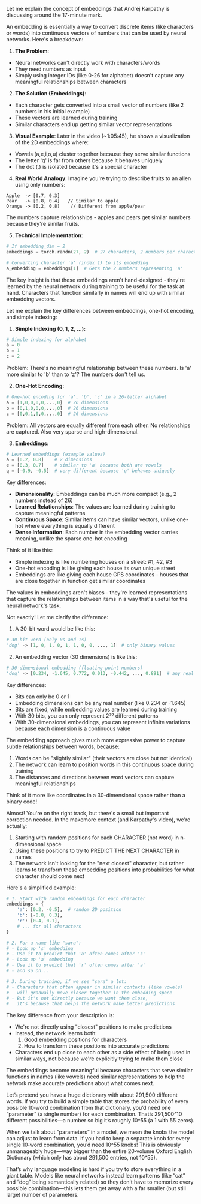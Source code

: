 Let me explain the concept of embeddings that Andrej Karpathy is discussing around the 17-minute mark.

An embedding is essentially a way to convert discrete items (like characters or words) into continuous vectors of numbers that can be used by neural networks. Here's a breakdown:

1. **The Problem**:
- Neural networks can't directly work with characters/words
- They need numbers as input
- Simply using integer IDs (like 0-26 for alphabet) doesn't capture any meaningful relationships between characters

2. **The Solution (Embeddings)**:
- Each character gets converted into a small vector of numbers (like 2 numbers in his initial example)
- These vectors are learned during training
- Similar characters end up getting similar vector representations

3. **Visual Example**:
Later in the video (~1:05:45), he shows a visualization of the 2D embeddings where:
- Vowels (a,e,i,o,u) cluster together because they serve similar functions
- The letter 'q' is far from others because it behaves uniquely
- The dot (.) is isolated because it's a special character

4. **Real World Analogy**:
Imagine you're trying to describe fruits to an alien using only numbers:
```
Apple  -> [0.7, 0.3]
Pear   -> [0.8, 0.4]   // Similar to apple
Orange -> [0.2, 0.8]    // Different from apple/pear
```
The numbers capture relationships - apples and pears get similar numbers because they're similar fruits.

5. **Technical Implementation**:
```python
# If embedding_dim = 2
embeddings = torch.randn(27, 2)  # 27 characters, 2 numbers per character

# Converting character 'a' (index 1) to its embedding
a_embedding = embeddings[1]  # Gets the 2 numbers representing 'a'
```

The key insight is that these embeddings aren't hand-designed - they're learned by the neural network during training to be useful for the task at hand. Characters that function similarly in names will end up with similar embedding vectors.


Let me explain the key differences between embeddings, one-hot encoding, and simple indexing:

1. **Simple Indexing (0, 1, 2, ...):**
````python
# Simple indexing for alphabet
a = 0
b = 1
c = 2
````
Problem: There's no meaningful relationship between these numbers. Is 'a' more similar to 'b' than to 'z'? The numbers don't tell us.

2. **One-Hot Encoding:**
````python
# One-hot encoding for 'a', 'b', 'c' in a 26-letter alphabet
a = [1,0,0,0,0,...,0]  # 26 dimensions
b = [0,1,0,0,0,...,0]  # 26 dimensions
c = [0,0,1,0,0,...,0]  # 26 dimensions
````
Problem: All vectors are equally different from each other. No relationships are captured. Also very sparse and high-dimensional.

3. **Embeddings:**
````python
# Learned embeddings (example values)
a = [0.2, 0.8]    # 2 dimensions
e = [0.3, 0.7]    # similar to 'a' because both are vowels
q = [-0.9, -0.5]  # very different because 'q' behaves uniquely
````

Key differences:
- **Dimensionality**: Embeddings can be much more compact (e.g., 2 numbers instead of 26)
- **Learned Relationships**: The values are learned during training to capture meaningful patterns
- **Continuous Space**: Similar items can have similar vectors, unlike one-hot where everything is equally different
- **Dense Information**: Each number in the embedding vector carries meaning, unlike the sparse one-hot encoding

Think of it like this:
- Simple indexing is like numbering houses on a street: #1, #2, #3
- One-hot encoding is like giving each house its own unique street
- Embeddings are like giving each house GPS coordinates - houses that are close together in function get similar coordinates

The values in embeddings aren't biases - they're learned representations that capture the relationships between items in a way that's useful for the neural network's task.

Not exactly! Let me clarify the difference:

1. A 30-bit word would be like this:
```python
# 30-bit word (only 0s and 1s)
'dog' -> [1, 0, 1, 0, 1, 1, 0, 0, ..., 1]  # only binary values
```

2. An embedding vector (30 dimensions) is like this:
```python
# 30-dimensional embedding (floating point numbers)
'dog' -> [0.234, -1.645, 0.772, 0.013, -0.442, ..., 0.891]  # any real number
```

Key differences:
- Bits can only be 0 or 1
- Embedding dimensions can be any real number (like 0.234 or -1.645)
- Bits are fixed, while embedding values are learned during training
- With 30 bits, you can only represent 2³⁰ different patterns
- With 30-dimensional embeddings, you can represent infinite variations because each dimension is a continuous value

The embedding approach gives much more expressive power to capture subtle relationships between words, because:
1. Words can be "slightly similar" (their vectors are close but not identical)
2. The network can learn to position words in this continuous space during training
3. The distances and directions between word vectors can capture meaningful relationships

Think of it more like coordinates in a 30-dimensional space rather than a binary code!



Almost! You're on the right track, but there's a small but important correction needed. In the makemore context (and Karpathy's video), we're actually:

1. Starting with random positions for each CHARACTER (not word) in n-dimensional space
2. Using these positions to try to PREDICT THE NEXT CHARACTER in names
3. The network isn't looking for the "next closest" character, but rather learns to transform these embedding positions into probabilities for what character should come next

Here's a simplified example:
`````python
# 1. Start with random embeddings for each character
embeddings = {
    'a': [0.2, -0.5],  # random 2D position
    'b': [-0.8, 0.3],
    'r': [0.4, 0.1],
    # ... for all characters
}

# 2. For a name like "sara":
# - Look up 's' embedding
# - Use it to predict that 'a' often comes after 's'
# - Look up 'a' embedding
# - Use it to predict that 'r' often comes after 'a'
# - and so on...

# 3. During training, if we see "sara" a lot:
# - Characters that often appear in similar contexts (like vowels)
#   will gradually move closer together in the embedding space
# - But it's not directly because we want them close,
#   it's because that helps the network make better predictions
`````

The key difference from your description is:
- We're not directly using "closest" positions to make predictions
- Instead, the network learns both:
  1. Good embedding positions for characters
  2. How to transform these positions into accurate predictions
- Characters end up close to each other as a side effect of being used in similar ways, not because we're explicitly trying to make them close

The embeddings become meaningful because characters that serve similar functions in names (like vowels) need similar representations to help the network make accurate predictions about what comes next.



Let’s pretend you have a huge dictionary with about 291,500 different words. If you try to build a simple table that stores the probability of every possible 10‑word combination from that dictionary, you’d need one “parameter” (a single number) for each combination. That’s 291,500^10 different possibilities—a number so big it’s roughly 10^55 (a 1 with 55 zeros).

When we talk about “parameters” in a model, we mean the knobs the model can adjust to learn from data. If you had to keep a separate knob for every single 10‑word combination, you’d need 10^55 knobs! This is obviously unmanageably huge—way bigger than the entire 20‑volume Oxford English Dictionary (which only has about 291,500 entries, not 10^55).

That’s why language modeling is hard if you try to store everything in a giant table. Models like neural networks instead learn patterns (like “cat” and “dog” being semantically related) so they don’t have to memorize every possible combination—this lets them get away with a far smaller (but still large) number of parameters.